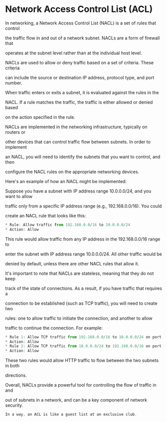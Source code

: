 # Network Access Control List (ACL)

In networking, a Network Access Control List (NACL) is a set of rules that control 

the traffic flow in and out of a network subnet. NACLs are a form of firewall that 

operates at the subnet level rather than at the individual host level.

NACLs are used to allow or deny traffic based on a set of criteria. These criteria 

can include the source or destination IP address, protocol type, and port number. 

When traffic enters or exits a subnet, it is evaluated against the rules in the 

NACL. If a rule matches the traffic, the traffic is either allowed or denied based 

on the action specified in the rule.

NACLs are implemented in the networking infrastructure, typically on routers or 

other devices that can control traffic flow between subnets. In order to implement 

an NACL, you will need to identify the subnets that you want to control, and then 

configure the NACL rules on the appropriate networking devices.

Here's an example of how an NACL might be implemented:

Suppose you have a subnet with IP address range 10.0.0.0/24, and you want to allow 

traffic only from a specific IP address range (e.g., 192.168.0.0/16). You could 

create an NACL rule that looks like this:

```js
* Rule: Allow traffic from 192.168.0.0/16 to 10.0.0.0/24
* Action: Allow
```

This rule would allow traffic from any IP address in the 192.168.0.0/16 range to 

enter the subnet with IP address range 10.0.0.0/24. All other traffic would be 

denied by default, unless there are other NACL rules that allow it.

It's important to note that NACLs are stateless, meaning that they do not keep 

track of the state of connections. As a result, if you have traffic that requires a 

connection to be established (such as TCP traffic), you will need to create two 

rules: one to allow traffic to initiate the connection, and another to allow 

traffic to continue the connection. For example:

```js
* Rule 1: Allow TCP traffic from 192.168.0.0/16 to 10.0.0.0/24 on port 80 (HTTP)
* Action: Allow
* Rule 2: Allow TCP traffic from 10.0.0.0/24 to 192.168.0.0/16 on port 80 (HTTP)
* Action: Allow
```

These two rules would allow HTTP traffic to flow between the two subnets in both 

directions.

Overall, NACLs provide a powerful tool for controlling the flow of traffic in and 

out of subnets in a network, and can be a key component of network security.

```js
In a way, an ACL is like a guest list at an exclusive club.
```